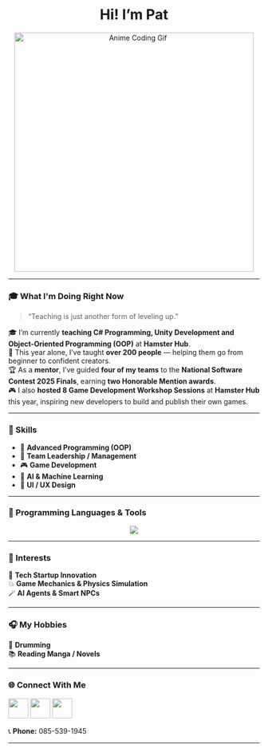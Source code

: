 <h1 align="center">Hi! I’m Pat</h1>

<p align="center">
  <img src="https://media.tenor.com/j33YwMihpVsAAAAM/luo-tianyi-crawl.gif" width="480px" alt="Anime Coding Gif"/>
</p>

---

### 🎓 What I'm Doing Right Now
> “Teaching is just another form of leveling up.”

🎓 I’m currently **teaching C# Programming, Unity Development and Object-Oriented Programming (OOP)** at **Hamster Hub**.  
🌟 This year alone, I’ve taught **over 200 people** — helping them go from beginner to confident creators.  
🏆 As a **mentor**, I’ve guided **four of my teams** to the **National Software Contest 2025 Finals**, earning **two Honorable Mention awards**.  
🎮 I also **hosted 8 Game Development Workshop Sessions** at **Hamster Hub** this year, inspiring new developers to build and publish their own games.

---

### 🧠 Skills
- 🧩 **Advanced Programming (OOP)**  
- 👑 **Team Leadership / Management**  
- 🎮 **Game Development**  
- 🤖 **AI & Machine Learning**  
- 🎨 **UI / UX Design**  

---

### 🧰 Programming Languages & Tools  
<p align="center">
  <img src="https://skillicons.dev/icons?i=python,tensorflow,pytorch,cs,unity,js,mongodb,postman,figma,github&perline=5" />
</p>

---

### 💫 Interests
🧬 **Tech Startup Innovation**  
💥 **Game Mechanics & Physics Simulation**  
🪄 **AI Agents & Smart NPCs**  

---

### 🎧 My Hobbies
🥁 **Drumming**  
📚 **Reading Manga / Novels** 

---

### 🌐 Connect With Me
<p align="left">
  <a href="https://instagram.com/Pataratarik"><img src="https://skillicons.dev/icons?i=instagram" width="40"/></a>
  <a href="https://facebook.com/PatarananSethpakdee"><img src="https://skillicons.dev/icons?i=facebook" width="40"/></a>
  <a href="mailto:patarananset@gmail.com"><img src="https://skillicons.dev/icons?i=gmail" width="40"/></a>
</p>

📞 **Phone:** 085-539-1945  

---
